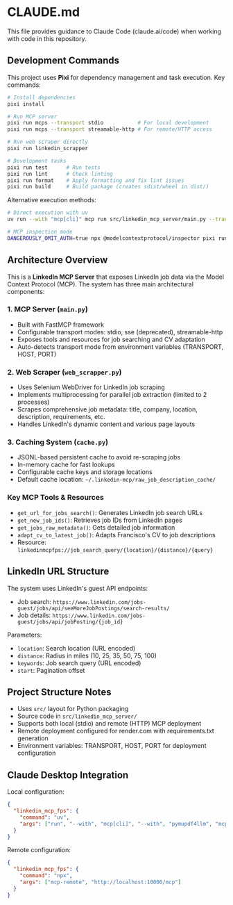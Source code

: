 # CLAUDE.md

This file provides guidance to Claude Code (claude.ai/code) when working with code in this repository.

## Development Commands

This project uses **Pixi** for dependency management and task execution. Key commands:

```bash
# Install dependencies
pixi install

# Run MCP server
pixi run mcps --transport stdio           # For local development
pixi run mcps --transport streamable-http # For remote/HTTP access

# Run web scraper directly  
pixi run linkedin_scrapper

# Development tasks
pixi run test      # Run tests
pixi run lint      # Check linting
pixi run format    # Apply formatting and fix lint issues
pixi run build     # Build package (creates sdist/wheel in dist/)
```

Alternative execution methods:
```bash
# Direct execution with uv
uv run --with "mcp[cli]" mcp run src/linkedin_mcp_server/main.py --transport streamable-http

# MCP inspection mode
DANGEROUSLY_OMIT_AUTH=true npx @modelcontextprotocol/inspector pixi run mcps --transport stdio
```

## Architecture Overview

This is a **LinkedIn MCP Server** that exposes LinkedIn job data via the Model Context Protocol (MCP). The system has three main architectural components:

### 1. MCP Server (`main.py`)
- Built with FastMCP framework
- Configurable transport modes: stdio, sse (deprecated), streamable-http
- Exposes tools and resources for job searching and CV adaptation
- Auto-detects transport mode from environment variables (TRANSPORT, HOST, PORT)

### 2. Web Scraper (`web_scrapper.py`) 
- Uses Selenium WebDriver for LinkedIn job scraping
- Implements multiprocessing for parallel job extraction (limited to 2 processes)
- Scrapes comprehensive job metadata: title, company, location, description, requirements, etc.
- Handles LinkedIn's dynamic content and various page layouts

### 3. Caching System (`cache.py`)
- JSONL-based persistent cache to avoid re-scraping jobs
- In-memory cache for fast lookups
- Configurable cache keys and storage locations
- Default cache location: `~/.linkedin-mcp/raw_job_description_cache/`

### Key MCP Tools & Resources
- `get_url_for_jobs_search()`: Generates LinkedIn job search URLs
- `get_new_job_ids()`: Retrieves job IDs from LinkedIn pages
- `get_jobs_raw_metadata()`: Gets detailed job information
- `adapt_cv_to_latest_job()`: Adapts Francisco's CV to job descriptions
- Resource: `linkedinmcpfps://job_search_query/{location}/{distance}/{query}`

## LinkedIn URL Structure

The system uses LinkedIn's guest API endpoints:
- Job search: `https://www.linkedin.com/jobs-guest/jobs/api/seeMoreJobPostings/search-results/`
- Job details: `https://www.linkedin.com/jobs-guest/jobs/api/jobPosting/{job_id}`

Parameters:
- `location`: Search location (URL encoded)
- `distance`: Radius in miles (10, 25, 35, 50, 75, 100)
- `keywords`: Job search query (URL encoded)
- `start`: Pagination offset

## Project Structure Notes

- Uses `src/` layout for Python packaging
- Source code in `src/linkedin_mcp_server/`
- Supports both local (stdio) and remote (HTTP) MCP deployment
- Remote deployment configured for render.com with requirements.txt generation
- Environment variables: TRANSPORT, HOST, PORT for deployment configuration

## Claude Desktop Integration

Local configuration:
```json
{
  "linkedin_mcp_fps": {
    "command": "uv",
    "args": ["run", "--with", "mcp[cli]", "--with", "pymupdf4llm", "mcp", "run", "src/linkedin_mcp_server/main.py", "--transport", "streamable-http"]
  }
}
```

Remote configuration:
```json
{
  "linkedin_mcp_fps": {
    "command": "npx", 
    "args": ["mcp-remote", "http://localhost:10000/mcp"]
  }
}
```